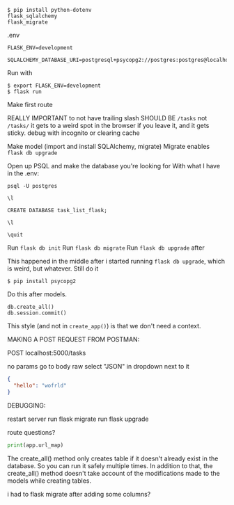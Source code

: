 

```
$ pip install python-dotenv
flask_sqlalchemy
flask_migrate
```



.env
```
FLASK_ENV=development

SQLALCHEMY_DATABASE_URI=postgresql+psycopg2://postgres:postgres@localhost:5432/task_list_flask
```

Run with

```
$ export FLASK_ENV=development
$ flask run
```

Make first route

REALLY IMPORTANT to not have trailing slash
SHOULD BE `/tasks`
not `/tasks/`
it gets to a weird spot in the browser if you leave it, and it gets sticky. debug with incognito or clearing cache


Make model
(import and install SQLAlchemy, migrate)
Migrate enables `flask db upgrade`


Open up PSQL and make the database you're looking for
With what I have in the .env:

```
psql -U postgres

\l

CREATE DATABASE task_list_flask;

\l

\quit
```

Run `flask db init`
Run `flask db migrate`
Run `flask db upgrade` after

This happened in the middle after i started running `flask db upgrade`, which is weird, but whatever. Still do it

```
$ pip install psycopg2
```

Do this after models.

```
db.create_all()
db.session.commit()
```

This style (and not in `create_app()`) is that we don't need a context.

MAKING A POST REQUEST FROM POSTMAN:

POST localhost:5000/tasks

no params
go to body
raw
select "JSON" in dropdown next to it

```json
{
  "hello": "wofrld"
}
```

DEBUGGING:

restart server
run flask migrate
run flask upgrade

route questions?

```python
print(app.url_map)
```

The create_all() method only creates table if it doesn't already exist in the database. So you can run it safely multiple times. In addition to that, the create_all() method doesn't take account of the modifications made to the models while creating tables.

i had to flask migrate after adding some columns?